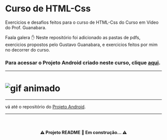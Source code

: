 # Curso de HTML-Css
Exercicios e desafios feitos para o curso de HTML-Css do Curso em Vídeo do Prof. Guanabara.

Faala galera ✋
Neste repositório foi adicionado as pastas de pdfs, exercicios propostos pelo Gustavo Guanabara, e exercicios feitos por mim no decorrer do curso.

### Para acessar o Projeto Android criado neste curso, clique <a href="https://arielxavier.github.io/projeto-android/" target="_blank" rel="external">aqui</a>.

***

<h1><img src="Animação.gif" alt="gif animado"> </h1>

***

vá até o repositório do <a href="https://github.com/arielxavier/projeto-android.git" target="_blank" rel="external">Projeto Android</a>.

---

<br>

<h4 align="center"> 
⚠️ Projeto README 🚀 Em construção... ⚠️
 </h4>
